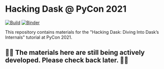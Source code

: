 # Hacking Dask @ PyCon 2021

[![Build](https://github.com/jrbourbeau/hacking-dask/actions/workflows/build.yml/badge.svg)](https://github.com/jrbourbeau/hacking-dask/actions/workflows/build.yml)
[![Binder](https://mybinder.org/badge_logo.svg)](https://mybinder.org/v2/gh/jrbourbeau/hacking-dask/main?urlpath=lab)

This repository contains materials for the "Hacking Dask: Diving Into Dask’s Internals" tutorial at PyCon 2021.

## 🚨🚨 The materials here are still being actively developed. Please check back later. 🚨🚨
